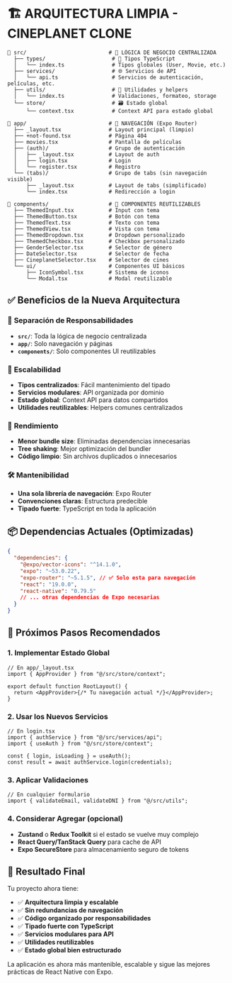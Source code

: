 # 🏗️ ARQUITECTURA LIMPIA - CINEPLANET CLONE

```
📁 src/                          # 🎯 LÓGICA DE NEGOCIO CENTRALIZADA
  ├── types/                     # 📝 Tipos TypeScript
  │   └── index.ts               # Tipos globales (User, Movie, etc.)
  ├── services/                  # 🌐 Servicios de API
  │   └── api.ts                 # Servicios de autenticación, películas, etc.
  ├── utils/                     # 🔧 Utilidades y helpers
  │   └── index.ts               # Validaciones, formateo, storage
  └── store/                     # 🗃️ Estado global
      └── context.tsx            # Context API para estado global

📁 app/                          # 🚪 NAVEGACIÓN (Expo Router)
  ├── _layout.tsx               # Layout principal (limpio)
  ├── +not-found.tsx            # Página 404
  ├── movies.tsx                # Pantalla de películas
  ├── (auth)/                   # Grupo de autenticación
  │   ├── _layout.tsx           # Layout de auth
  │   ├── login.tsx             # Login
  │   └── register.tsx          # Registro
  └── (tabs)/                   # Grupo de tabs (sin navegación visible)
      ├── _layout.tsx           # Layout de tabs (simplificado)
      └── index.tsx             # Redirección a login

📁 components/                   # 🧩 COMPONENTES REUTILIZABLES
  ├── ThemedInput.tsx           # Input con tema
  ├── ThemedButton.tsx          # Botón con tema
  ├── ThemedText.tsx            # Texto con tema
  ├── ThemedView.tsx            # Vista con tema
  ├── ThemedDropdown.tsx        # Dropdown personalizado
  ├── ThemedCheckbox.tsx        # Checkbox personalizado
  ├── GenderSelector.tsx        # Selector de género
  ├── DateSelector.tsx          # Selector de fecha
  ├── CineplanetSelector.tsx    # Selector de cines
  └── ui/                       # Componentes UI básicos
      ├── IconSymbol.tsx        # Sistema de iconos
      └── Modal.tsx             # Modal reutilizable
```

## ✅ Beneficios de la Nueva Arquitectura

### 🎯 **Separación de Responsabilidades**

- **`src/`**: Toda la lógica de negocio centralizada
- **`app/`**: Solo navegación y páginas
- **`components/`**: Solo componentes UI reutilizables

### 🔄 **Escalabilidad**

- **Tipos centralizados**: Fácil mantenimiento del tipado
- **Servicios modulares**: API organizada por dominio
- **Estado global**: Context API para datos compartidos
- **Utilidades reutilizables**: Helpers comunes centralizados

### 🚀 **Rendimiento**

- **Menor bundle size**: Eliminadas dependencias innecesarias
- **Tree shaking**: Mejor optimización del bundler
- **Código limpio**: Sin archivos duplicados o innecesarios

### 🛠️ **Mantenibilidad**

- **Una sola librería de navegación**: Expo Router
- **Convenciones claras**: Estructura predecible
- **Tipado fuerte**: TypeScript en toda la aplicación

## 📦 Dependencias Actuales (Optimizadas)

```json
{
  "dependencies": {
    "@expo/vector-icons": "^14.1.0",
    "expo": "~53.0.22",
    "expo-router": "~5.1.5", // ✅ Solo esta para navegación
    "react": "19.0.0",
    "react-native": "0.79.5"
    // ... otras dependencias de Expo necesarias
  }
}
```

## 🚦 Próximos Pasos Recomendados

### 1. **Implementar Estado Global**

```tsx
// En app/_layout.tsx
import { AppProvider } from "@/src/store/context";

export default function RootLayout() {
  return <AppProvider>{/* Tu navegación actual */}</AppProvider>;
}
```

### 2. **Usar los Nuevos Servicios**

```tsx
// En login.tsx
import { authService } from "@/src/services/api";
import { useAuth } from "@/src/store/context";

const { login, isLoading } = useAuth();
const result = await authService.login(credentials);
```

### 3. **Aplicar Validaciones**

```tsx
// En cualquier formulario
import { validateEmail, validateDNI } from "@/src/utils";
```

### 4. **Considerar Agregar (opcional)**

- **Zustand** o **Redux Toolkit** si el estado se vuelve muy complejo
- **React Query/TanStack Query** para cache de API
- **Expo SecureStore** para almacenamiento seguro de tokens

## 🎨 Resultado Final

Tu proyecto ahora tiene:

- ✅ **Arquitectura limpia y escalable**
- ✅ **Sin redundancias de navegación**
- ✅ **Código organizado por responsabilidades**
- ✅ **Tipado fuerte con TypeScript**
- ✅ **Servicios modulares para API**
- ✅ **Utilidades reutilizables**
- ✅ **Estado global bien estructurado**

La aplicación es ahora más mantenible, escalable y sigue las mejores prácticas de React Native con Expo.

